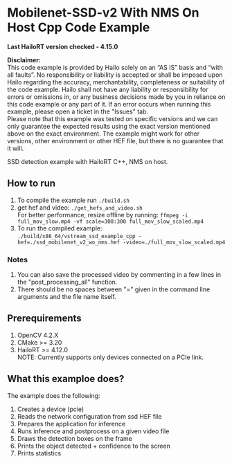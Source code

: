 # Mobilenet-SSD-v2 With NMS On Host Cpp Code Example  

**Last HailoRT version checked - 4.15.0**

**Disclaimer:** <br />
This code example is provided by Hailo solely on an “AS IS” basis and “with all faults”. No responsibility or liability is accepted or shall be imposed upon Hailo regarding the accuracy, merchantability, completeness or suitability of the code example. Hailo shall not have any liability or responsibility for errors or omissions in, or any business decisions made by you in reliance on this code example or any part of it. If an error occurs when running this example, please open a ticket in the "Issues" tab.<br />
Please note that this example was tested on specific versions and we can only guarantee the expected results using the exact version mentioned above on the exact environment. The example might work for other versions, other environment or other HEF file, but there is no guarantee that it will.


SSD detection example with HailoRT C++, NMS on host.  

## How to run  
1. To compile the example run `./build.sh`     
2. get hef and video: `./get_hefs_and_video.sh`   
For better performance, resize offline by running: `ffmpeg -i full_mov_slow.mp4 -vf scale=300:300 full_mov_slow_scaled.mp4`  
3. To run the compiled example:  
`./build/x86_64/vstream_ssd_example_cpp -hef=./ssd_mobilenet_v2_wo_nms.hef -video=./full_mov_slow_scaled.mp4`  

### Notes  
1. You can also save the processed video by commenting in a few lines in the "post_processing_all" function.  
2. There should be no spaces between "=" given in the command line arguments and the file name itself.  

## Prerequirements  
1. OpenCV 4.2.X  
2. CMake >= 3.20  
3. HailoRT >= 4.12.0  
NOTE: Currently supports only devices connected on a PCIe link. 

## What this examploe does?  

The example does the following:  

1. Creates a device (pcie)  
2. Reads the network configuration from ssd HEF file  
3. Prepares the application for inference  
4. Runs inference and postprocess on a given video file  
5. Draws the detection boxes on the frame  
6. Prints the object detected + confidence to the screen  
5. Prints statistics  
